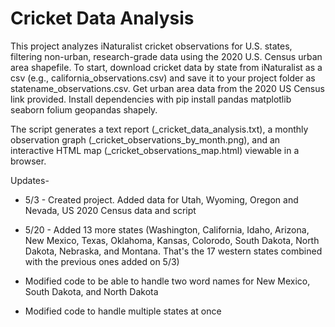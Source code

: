 # Cricket Data Analysis
This project analyzes iNaturalist cricket observations for U.S. states, filtering non-urban, research-grade data using the 2020 U.S. Census urban area shapefile. To start, download cricket data by state from iNaturalist as a csv (e.g., california_observations.csv) and save it to your project folder as statename_observations.csv. Get urban area data from the 2020 US Census link provided. Install dependencies with pip install pandas matplotlib seaborn folium geopandas shapely. 


The script generates a text report (<state>_cricket_data_analysis.txt), a monthly observation graph (<state>_cricket_observations_by_month.png), and an interactive HTML map (<state>_cricket_observations_map.html) viewable in a browser. 


Updates-
- 5/3 - Created project. Added data for Utah, Wyoming, Oregon and Nevada, US 2020 Census data and script

- 5/20 - Added 13 more states (Washington, California, Idaho, Arizona, New Mexico, Texas, Oklahoma, Kansas, Colorodo, South Dakota, North Dakota, Nebraska, and Montana. That's the 17 western states combined with the previous ones added on 5/3)

- Modified code to be able to handle two word names for New Mexico, South Dakota, and North Dakota
- Modified code to handle multiple states at once

